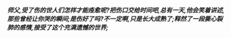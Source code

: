 ***师父,受了伤的世人们怎样才能痊愈呢?把伤口交给时间吧,总有一天,他会笑着讲述,那些曾经让你哭的瞬间;是伤好了吗?不一定啊,只是长大成熟了;释然了一段撕心裂肺的感情,接受了这个充满遗憾的世界;***